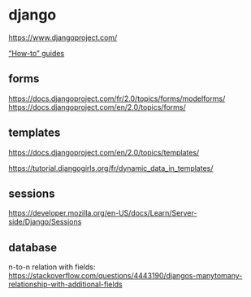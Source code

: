 django
======
https://www.djangoproject.com/


[“How-to” guides](https://docs.djangoproject.com/en/2.0/howto/)


forms
-----

https://docs.djangoproject.com/fr/2.0/topics/forms/modelforms/
https://docs.djangoproject.com/en/2.0/topics/forms/

templates
---------
https://docs.djangoproject.com/en/2.0/topics/templates/

https://tutorial.djangogirls.org/fr/dynamic_data_in_templates/


sessions
--------
https://developer.mozilla.org/en-US/docs/Learn/Server-side/Django/Sessions


database
--------
n-to-n relation with fields: https://stackoverflow.com/questions/4443190/djangos-manytomany-relationship-with-additional-fields
